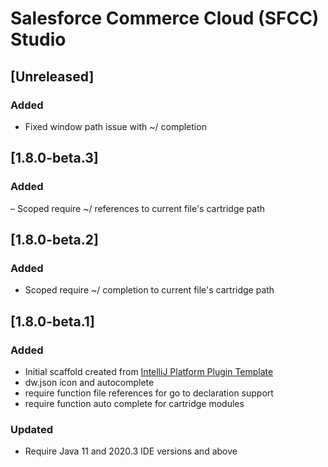 <!-- Keep a Changelog guide -> https://keepachangelog.com -->

# Salesforce Commerce Cloud (SFCC) Studio

## [Unreleased]
### Added
- Fixed window path issue with ~/ completion

## [1.8.0-beta.3]
### Added
– Scoped require ~/ references to current file's cartridge path

## [1.8.0-beta.2]
### Added
- Scoped require ~/ completion to current file's cartridge path

## [1.8.0-beta.1]
### Added
- Initial scaffold created from [IntelliJ Platform Plugin Template](https://github.com/JetBrains/intellij-platform-plugin-template)
- dw.json icon and autocomplete
- require function file references for go to declaration support
- require function auto complete for cartridge modules

### Updated
- Require Java 11 and 2020.3 IDE versions and above
